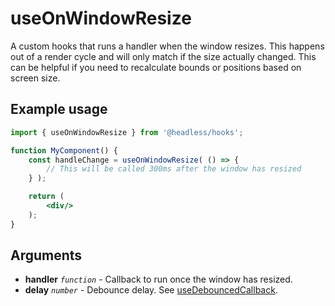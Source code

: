 # useOnWindowResize

A custom hooks that runs a handler when the window resizes. This happens out of a render cycle and will only match if 
the size actually changed. This can be helpful if you need to recalculate bounds or positions based on screen size.

## Example usage

```jsx
import { useOnWindowResize } from '@headless/hooks';

function MyComponent() {
	const handleChange = useOnWindowResize( () => {
		// This will be called 300ms after the window has resized
	} );

	return (
		<div/>
	);
}
```

## Arguments

* **handler** _`function`_ - Callback to run once the window has resized. 
* **delay** _`number`_ - Debounce delay. See [useDebouncedCallback](/packages/hooks/src/useDebouncedCallback/README.md). 
